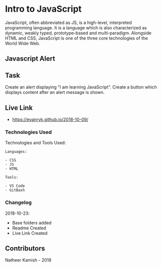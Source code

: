 # Intro to JavaScript

JavaScript, often abbreviated as JS, is a high-level, interpreted programming language. It is a language which is also characterized as dynamic, weakly typed, prototype-based and multi-paradigm. Alongside HTML and CSS, JavaScript is one of the three core technologies of the World Wide Web.

## Javascript Alert



## Task

Create an alert displaying "I am learning JavaScript". 
Create a button which displays content after an alert message is shown.

## Live Link
- https://evanryk.github.io/2018-10-09/

### Technologies Used

Technologies and Tools Used:

```
Languages:

- CSS
- JS
- HTML

```
```
Tools:

- VS Code
- GitBash

```

### Changelog

2018-10-23:
- Base folders added
- Readme Created
- Live Link Created

## Contributors

Natheer Kamish - 2018
